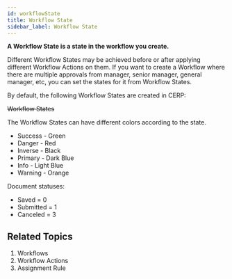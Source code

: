 ```yaml
---
id: workflowState
title: Workflow State
sidebar_label: Workflow State
---
```


**A Workflow State is a state in the workflow you create.**

Different Workflow States may be achieved before or after applying different Workflow Actions on them. If you want to create a Workflow where there are multiple approvals from manager, senior manager, general manager, etc, you can set the states for it from Workflow States.

By default, the following Workflow States are created in CERP:

~~Workflow States~~

The Workflow States can have different colors according to the state.

- Success - Green
- Danger - Red
- Inverse - Black
- Primary - Dark Blue
- Info - Light Blue
- Warning - Orange

Document statuses:

- Saved = 0
- Submitted = 1
- Canceled = 3

## Related Topics

1. Workflows
1. Workflow Actions
1. Assignment Rule
